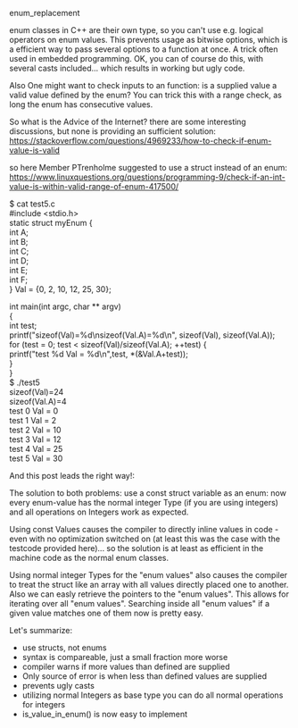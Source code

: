 enum_replacement

enum classes in C++ are their own type, so you can't use e.g. logical operators on enum values. This prevents usage as bitwise options, which is a efficient way to pass several options to a function at once. A trick often used in embedded programming. OK, you can of course do this, with several casts included... which results in working but ugly code.

Also One might want to check inputs to an function: is a supplied value a valid value defined by the enum? You can trick this with a range check, as long the enum has consecutive values. 

So what is the Advice of the Internet? there are some interesting discussions, but none is providing an sufficient solution:  
https://stackoverflow.com/questions/4969233/how-to-check-if-enum-value-is-valid

so here Member PTrenholme suggested to use a struct instead of an enum:  
https://www.linuxquestions.org/questions/programming-9/check-if-an-int-value-is-within-valid-range-of-enum-417500/

$ cat test5.c  
#include <stdio.h>  
static struct myEnum {  
  int A;  
  int B;  
  int C;  
  int D;  
  int E;  
  int F;  
} Val = {0, 2, 10, 12, 25, 30};  

int main(int argc, char ** argv)  
{  
  int test;  
  printf("sizeof(Val)=%d\nsizeof(Val.A)=%d\n", sizeof(Val), sizeof(Val.A));  
  for (test = 0; test < sizeof(Val)/sizeof(Val.A); ++test) {  
    printf("test %d Val = %d\n",test, *(&Val.A+test));  
  }  
}  
$ ./test5  
sizeof(Val)=24  
sizeof(Val.A)=4  
test 0 Val = 0  
test 1 Val = 2  
test 2 Val = 10  
test 3 Val = 12  
test 4 Val = 25  
test 5 Val = 30  

And this post leads the right way!:  

The solution to both problems: use a const struct variable as an enum: now every enum-value has the normal integer Type (if you are using integers) and all operations on Integers work as expected.

Using const Values causes the compiler to directly inline values in code - even with no optimization switched on (at least this was the case with the testcode provided here)... so the solution is at least as efficient in the machine code as the normal enum classes.

Using normal integer Types for the "enum values" also causes the compiler to treat the struct like an array with all values directly placed one to another. Also we can easly retrieve the pointers to the "enum values". This allows for iterating over all "enum values". Searching inside all "enum values" if a given value matches one of them now is pretty easy.

Let's summarize:
* use structs, not enums
* syntax is compareable, just a small fraction more worse
* compiler warns if more values than defined are supplied
* Only source of error is when less than defined values are supplied
* prevents ugly casts
* utilizing normal Integers as base type you can do all normal operations for integers
* is_value_in_enum() is now easy to implement
